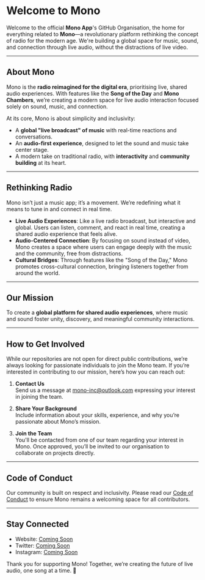 # Welcome to Mono

Welcome to the official **Mono App**'s GitHub Organisation, the home for everything related to **Mono**—a revolutionary platform rethinking the concept of radio for the modern age. We're building a global space for music, sound, and connection through live audio, without the distractions of live video.

---

## About Mono

Mono is the **radio reimagined for the digital era**, prioritising live, shared audio experiences. With features like the **Song of the Day** and **Mono Chambers**, we’re creating a modern space for live audio interaction focused solely on sound, music, and connection. 

At its core, Mono is about simplicity and inclusivity:
- A **global "live broadcast" of music** with real-time reactions and conversations.
- An **audio-first experience**, designed to let the sound and music take center stage.
- A modern take on traditional radio, with **interactivity** and **community building** at its heart.

---

## Rethinking Radio

Mono isn’t just a music app; it’s a movement. We’re redefining what it means to tune in and connect in real time.

- **Live Audio Experiences**: Like a live radio broadcast, but interactive and global. Users can listen, comment, and react in real time, creating a shared audio experience that feels alive.
- **Audio-Centered Connection**: By focusing on sound instead of video, Mono creates a space where users can engage deeply with the music and the community, free from distractions.
- **Cultural Bridges**: Through features like the "Song of the Day," Mono promotes cross-cultural connection, bringing listeners together from around the world.

---

## Our Mission

To create a **global platform for shared audio experiences**, where music and sound foster unity, discovery, and meaningful community interactions.

---

## How to Get Involved

While our repositories are not open for direct public contributions, we’re always looking for passionate individuals to join the Mono team. If you’re interested in contributing to our mission, here’s how you can reach out:

1. **Contact Us**  
   Send us a message at [mono-inc@outlook.com](mailto:mono-inc@outlook.com) expressing your interest in joining the team.

2. **Share Your Background**  
   Include information about your skills, experience, and why you’re passionate about Mono’s mission.

3. **Join the Team**  
   You'll be contacted from one of our team regarding your interest in Mono. Once approved, you’ll be invited to our organisation to collaborate on projects directly.

---

## Code of Conduct

Our community is built on respect and inclusivity. Please read our [Code of Conduct](https://github.com/MonoOrg/.github/CODE_OF_CONDUCT.md) to ensure Mono remains a welcoming space for all contributors.

---

## Stay Connected

- Website: [Coming Soon](#)
- Twitter: [Coming Soon](#)
- Instagram: [Coming Soon](#)

Thank you for supporting Mono! Together, we’re creating the future of live audio, one song at a time. 🎵
